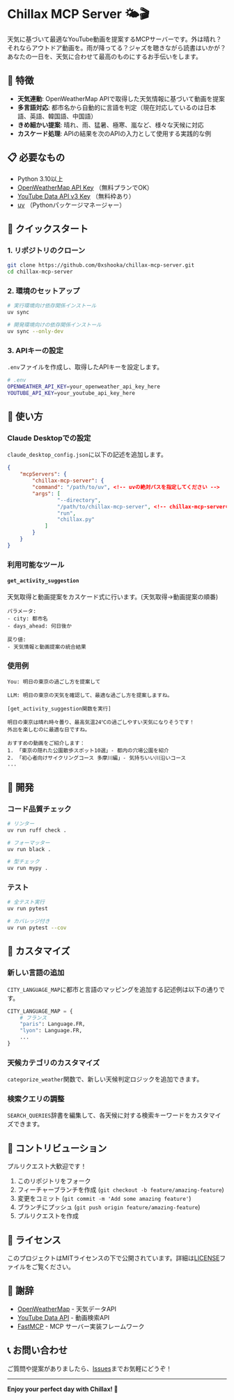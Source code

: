 # Chillax MCP Server 🌤️🎬

天気に基づいて最適なYouTube動画を提案するMCPサーバーです。外は晴れ？それならアウトドア動画を。雨が降ってる？ジャズを聴きながら読書はいかが？あなたの一日を、天気に合わせて最高のものにするお手伝いをします。

## 🌟 特徴

- **天気連動**: OpenWeatherMap APIで取得した天気情報に基づいて動画を提案
- **多言語対応**: 都市名から自動的に言語を判定（現在対応しているのは日本語、英語、韓国語、中国語）
- **きめ細かい提案**: 晴れ、雨、猛暑、極寒、嵐など、様々な天候に対応
- **カスケード処理**: APIの結果を次のAPIの入力として使用する実践的な例

## 📋 必要なもの

- Python 3.10以上
- [OpenWeatherMap API Key](https://openweathermap.org/api) （無料プランでOK）
- [YouTube Data API v3 Key](https://developers.google.com/youtube/v3/getting-started) （無料枠あり）
- [uv](https://github.com/astral-sh/uv) （Pythonパッケージマネージャー）

## 🚀 クイックスタート

### 1. リポジトリのクローン

```bash
git clone https://github.com/0xshooka/chillax-mcp-server.git
cd chillax-mcp-server
```

### 2. 環境のセットアップ

```bash
# 実行環境向け依存関係インストール
uv sync

# 開発環境向けの依存関係インストール
uv sync --only-dev
```

### 3. APIキーの設定

`.env`ファイルを作成し、取得したAPIキーを設定します。

```bash
# .env
OPENWEATHER_API_KEY=your_openweather_api_key_here
YOUTUBE_API_KEY=your_youtube_api_key_here
```

## 🔧 使い方

### Claude Desktopでの設定

`claude_desktop_config.json`に以下の記述を追加します。

```json
{
    "mcpServers": {
        "chillax-mcp-server": {
        "command": "/path/to/uv", <!-- uvの絶対パスを指定してください -->
        "args": [
                "--directory",
                "/path/to/chillax-mcp-server", <!-- chillax-mcp-serverの絶対パスを指定してください -->
                "run",
                "chillax.py"
            ]
        }
    }
}
```

### 利用可能なツール

#### `get_activity_suggestion`
天気取得と動画提案をカスケード式に行います。(天気取得→動画提案の順番)

```
パラメータ:
- city: 都市名
- days_ahead: 何日後か

戻り値:
- 天気情報と動画提案の統合結果
```

### 使用例

```
You: 明日の東京の過ごし方を提案して

LLM: 明日の東京の天気を確認して、最適な過ごし方を提案しますね。

[get_activity_suggestion関数を実行]

明日の東京は晴れ時々曇り、最高気温24℃の過ごしやすい天気になりそうです！
外出を楽しむのに最適な日ですね。

おすすめの動画をご紹介します：
1. 「東京の隠れた公園散歩スポット10選」- 都内の穴場公園を紹介
2. 「初心者向けサイクリングコース 多摩川編」- 気持ちいい川沿いコース
...
```

## 🧪 開発

### コード品質チェック

```bash
# リンター
uv run ruff check .

# フォーマッター
uv run black .

# 型チェック
uv run mypy .
```

### テスト

```bash
# 全テスト実行
uv run pytest

# カバレッジ付き
uv run pytest --cov
```

## 📝 カスタマイズ

### 新しい言語の追加

`CITY_LANGUAGE_MAP`に都市と言語のマッピングを追加する記述例は以下の通りです。

```python
CITY_LANGUAGE_MAP = {
    # フランス
    "paris": Language.FR,
    "lyon": Language.FR,
    ...
}
```

### 天候カテゴリのカスタマイズ

`categorize_weather`関数で、新しい天候判定ロジックを追加できます。

### 検索クエリの調整

`SEARCH_QUERIES`辞書を編集して、各天候に対する検索キーワードをカスタマイズできます。

## 🤝 コントリビューション

プルリクエスト大歓迎です！

1. このリポジトリをフォーク
2. フィーチャーブランチを作成 (`git checkout -b feature/amazing-feature`)
3. 変更をコミット (`git commit -m 'Add some amazing feature'`)
4. ブランチにプッシュ (`git push origin feature/amazing-feature`)
5. プルリクエストを作成

## 📄 ライセンス

このプロジェクトはMITライセンスの下で公開されています。詳細は[LICENSE](LICENSE)ファイルをご覧ください。

## 🙏 謝辞

- [OpenWeatherMap](https://openweathermap.org/) - 天気データAPI
- [YouTube Data API](https://developers.google.com/youtube) - 動画検索API
- [FastMCP](https://github.com/jlowin/fastmcp) - MCP サーバー実装フレームワーク

## 📞 お問い合わせ

ご質問や提案がありましたら、[Issues](https://github.com/0xshooka/chillax-mcp-server/issues)までお気軽にどうぞ！

---

**Enjoy your perfect day with Chillax! 🌈**